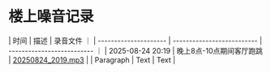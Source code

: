 # 楼上噪音记录

| 时间                  |         描述 |     录音文件 ｜
| --------------------- | -------------------------- | -------------------------- ｜
| 2025-08-24 20:19      | 晚上8点-10点期间客厅跑跳       | [20250824_2019.mp3](20250824/20250824_2019.mp3) |
| Paragraph   | Text        | Text        |
